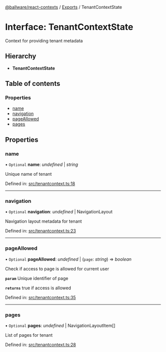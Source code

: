 [@ballware/react-contexts](../README.md) / [Exports](../modules.md) / TenantContextState

# Interface: TenantContextState

Context for providing tenant metadata

## Hierarchy

* **TenantContextState**

## Table of contents

### Properties

- [name](tenantcontextstate.md#name)
- [navigation](tenantcontextstate.md#navigation)
- [pageAllowed](tenantcontextstate.md#pageallowed)
- [pages](tenantcontextstate.md#pages)

## Properties

### name

• `Optional` **name**: *undefined* \| *string*

Unique name of tenant

Defined in: [src/tenantcontext.ts:18](https://github.com/frankball/ballware-react-contexts/blob/3ab969c/src/tenantcontext.ts#L18)

___

### navigation

• `Optional` **navigation**: *undefined* \| NavigationLayout

Navigation layout metadata for tenant

Defined in: [src/tenantcontext.ts:23](https://github.com/frankball/ballware-react-contexts/blob/3ab969c/src/tenantcontext.ts#L23)

___

### pageAllowed

• `Optional` **pageAllowed**: *undefined* \| (`page`: *string*) => *boolean*

Check if access to page is allowed for current user

**`param`** Unique identifier of page

**`returns`** true if access is allowed

Defined in: [src/tenantcontext.ts:35](https://github.com/frankball/ballware-react-contexts/blob/3ab969c/src/tenantcontext.ts#L35)

___

### pages

• `Optional` **pages**: *undefined* \| NavigationLayoutItem[]

List of pages for tenant

Defined in: [src/tenantcontext.ts:28](https://github.com/frankball/ballware-react-contexts/blob/3ab969c/src/tenantcontext.ts#L28)
